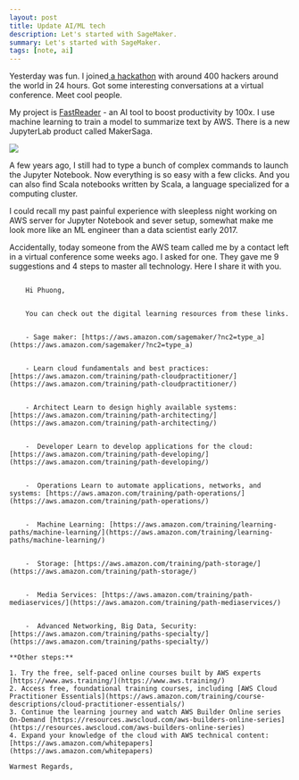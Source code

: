 ```yaml
---
layout: post
title: Update AI/ML tech
description: Let's started with SageMaker.
summary: Let's started with SageMaker.
tags: [note, ai]
---
```


Yesterday was fun. I joined[ a hackathon](https://www.youtube.com/watch?v=pa5sc1tCTYQ) with around 400 hackers around the world in 24 hours. Got some interesting conversations at a virtual conference. Meet cool people.

My project is [FastReader](https://sites.google.com/view/fastreader/home?read_current=1) - an AI tool to boost productivity by 100x. I use machine learning to train a model to summarize text by AWS. There is a new JupyterLab product called MakerSaga.

![](https://emmablogimg.s3.amazonaws.com/Selection_001.png)

A few years ago, I still had to type a bunch of complex commands to launch the Jupyter Notebook. Now everything is so easy with a few clicks. And you can also find Scala notebooks written by Scala, a language specialized for a computing cluster.

I could recall my past painful experience with sleepless night working on AWS server for Jupyter Notebook and sever setup, somewhat make me look more like an ML engineer than a data scientist early 2017.

Accidentally, today someone from the AWS team called me by a contact left in a virtual conference some weeks ago. I asked for one. They gave me 9 suggestions and 4 steps to master all technology. Here I share it with you.
```

    Hi Phuong,


    You can check out the digital learning resources from these links.


    - Sage maker: [https://aws.amazon.com/sagemaker/?nc2=type_a](https://aws.amazon.com/sagemaker/?nc2=type_a)


    - Learn cloud fundamentals and best practices: [https://aws.amazon.com/training/path-cloudpractitioner/](https://aws.amazon.com/training/path-cloudpractitioner/)


    - Architect Learn to design highly available systems: [https://aws.amazon.com/training/path-architecting/](https://aws.amazon.com/training/path-architecting/)


    -  Developer Learn to develop applications for the cloud: [https://aws.amazon.com/training/path-developing/](https://aws.amazon.com/training/path-developing/)


    -  Operations Learn to automate applications, networks, and systems: [https://aws.amazon.com/training/path-operations/](https://aws.amazon.com/training/path-operations/)


    -  Machine Learning: [https://aws.amazon.com/training/learning-paths/machine-learning/](https://aws.amazon.com/training/learning-paths/machine-learning/)


    -  Storage: [https://aws.amazon.com/training/path-storage/](https://aws.amazon.com/training/path-storage/)


    -  Media Services: [https://aws.amazon.com/training/path-mediaservices/](https://aws.amazon.com/training/path-mediaservices/)


    -  Advanced Networking, Big Data, Security: [https://aws.amazon.com/training/paths-specialty/](https://aws.amazon.com/training/paths-specialty/)

**Other steps:**

1. Try the free, self-paced online courses built by AWS experts [https://www.aws.training/](https://www.aws.training/)
2. Access free, foundational training courses, including [AWS Cloud Practitioner Essentials](https://aws.amazon.com/training/course-descriptions/cloud-practitioner-essentials/)
3. Continue the learning journey and watch AWS Builder Online series On-Demand [https://resources.awscloud.com/aws-builders-online-series](https://resources.awscloud.com/aws-builders-online-series)
4. Expand your knowledge of the cloud with AWS technical content: [https://aws.amazon.com/whitepapers](https://aws.amazon.com/whitepapers)

Warmest Regards,
```

<!-- Docs to Markdown version 1.0β22 -->
